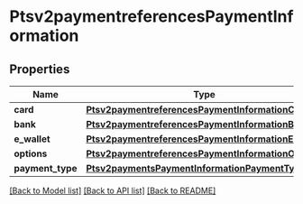 # Ptsv2paymentreferencesPaymentInformation

## Properties
Name | Type | Description | Notes
------------ | ------------- | ------------- | -------------
**card** | [**Ptsv2paymentreferencesPaymentInformationCard**](Ptsv2paymentreferencesPaymentInformationCard.md) |  | [optional] 
**bank** | [**Ptsv2paymentreferencesPaymentInformationBank**](Ptsv2paymentreferencesPaymentInformationBank.md) |  | [optional] 
**e_wallet** | [**Ptsv2paymentreferencesPaymentInformationEWallet**](Ptsv2paymentreferencesPaymentInformationEWallet.md) |  | [optional] 
**options** | [**Ptsv2paymentreferencesPaymentInformationOptions**](Ptsv2paymentreferencesPaymentInformationOptions.md) |  | [optional] 
**payment_type** | [**Ptsv2paymentsPaymentInformationPaymentType**](Ptsv2paymentsPaymentInformationPaymentType.md) |  | [optional] 

[[Back to Model list]](../README.md#documentation-for-models) [[Back to API list]](../README.md#documentation-for-api-endpoints) [[Back to README]](../README.md)


